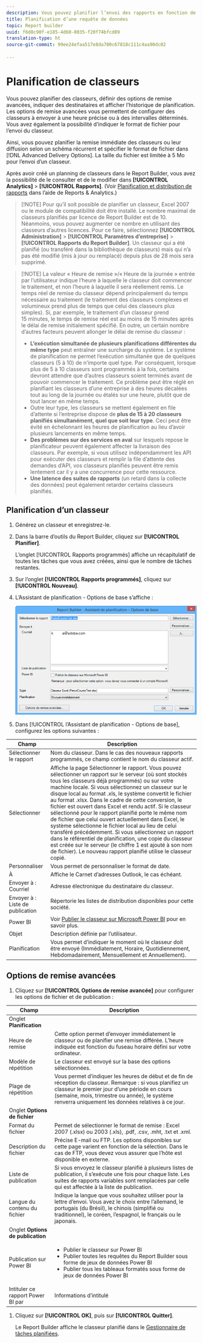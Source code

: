 ```yaml
---
description: Vous pouvez planifier l’envoi des rapports en fonction de l’heure et du format de fichier définis.
title: Planification d’une requête de données
topic: Report builder
uuid: f6d8c90f-e185-4d60-8035-f20f74bfcd89
translation-type: ht
source-git-commit: 99ee24efaa517e8da700c67818c111c4aa90dc02

---
```



# Planification de classeurs

Vous pouvez planifier des classeurs, définir des options de remise avancées, indiquer des destinataires et afficher l’historique de planification. Les options de remise avancées vous permettent de configurer des classeurs à envoyer à une heure précise ou à des intervalles déterminés. Vous avez également la possibilité d’indiquer le format de fichier pour l’envoi du classeur.

Ainsi, vous pouvez planifier la remise immédiate des classeurs ou leur diffusion selon un schéma récurrent et spécifier le format de fichier dans [!DNL Advanced Delivery Options]. La taille du fichier est limitée à 5 Mo pour l’envoi d’un classeur.

Après avoir créé un planning de classeurs dans le Report Builder, vous avez la possibilité de le consulter et de le modifier dans **[!UICONTROL Analytics]** > **[!UICONTROL Rapports]**. (Voir [Planification et distribution de rapports](/help/analyze/reports-analytics/scheduling.md) dans l’aide de Reports &amp; Analytics.)

> [!NOTE] Pour qu’il soit possible de planifier un classeur, Excel 2007 ou le module de compatibilité doit être installé. Le nombre maximal de classeurs planifiés par licence de Report Builder est de 10. Néanmoins, vous pouvez augmenter ce nombre en utilisant des classeurs d’autres licences. Pour ce faire, sélectionnez **[!UICONTROL Administration]** > **[!UICONTROL Paramètres d’entreprise]** > **[!UICONTROL Rapports du Report Builder]**. Un classeur qui a été planifié (ou transféré dans la bibliothèque de classeurs) mais qui n’a pas été modifié (mis à jour ou remplacé) depuis plus de 28 mois sera supprimé.

> [!NOTE] La valeur « Heure de remise »/« Heure de la journée » entrée par l’utilisateur indique l’heure à laquelle le classeur doit commencer le traitement, et non l’heure à laquelle il sera réellement remis. Le temps réel de remise du classeur dépend principalement du temps nécessaire au traitement (le traitement des classeurs complexes et volumineux prend plus de temps que celui des classeurs plus simples). Si, par exemple, le traitement d’un classeur prend 15 minutes, le temps de remise réel est au moins de 15 minutes après le délai de remise initialement spécifié.
>En outre, un certain nombre d’autres facteurs peuvent allonger le délai de remise du classeur :
>
> * **L’exécution simultanée de plusieurs planifications différentes du même type** peut entraîner une surcharge du système. Le système de planification ne permet l’exécution simultanée que de quelques classeurs (5 à 10) de n’importe quel type. Par conséquent, lorsque plus de 5 à 10 classeurs sont programmés à la fois, certains devront attendre que d’autres classeurs soient terminés avant de pouvoir commencer le traitement. Ce problème peut être réglé en planifiant les classeurs d’une entreprise à des heures décalées tout au long de la journée ou étalés sur une heure, plutôt que de tout lancer en même temps.
> * Outre leur type, les classeurs se mettent également en file d’attente si l’entreprise dispose de **plus de 15 à 20 classeurs planifiés simultanément, quel que soit leur type**. Ceci peut être évité en échelonnant les heures de planification au lieu d’avoir plusieurs lancements en même temps.
> * **Des problèmes sur des services en aval** sur lesquels repose le planificateur peuvent également affecter la livraison des classeurs. Par exemple, si vous utilisez indépendamment les API pour exécuter des classeurs et remplir la file d’attente des demandes d’API, vos classeurs planifiés peuvent être remis lentement car il y a une concurrence pour cette ressource.
> * **Une latence des suites de rapports** (un retard dans la collecte des données) peut également retarder certains classeurs planifiés.


## Planification d’un classeur

1. Générez un classeur et enregistrez-le.
1. Dans la barre d’outils du Report Builder, cliquez sur **[!UICONTROL Planifier]**.

   L’onglet [!UICONTROL Rapports programmés] affiche un récapitulatif de toutes les tâches que vous avez créées, ainsi que le nombre de tâches restantes.
1. Sur l’onglet **[!UICONTROL Rapports programmés]**, cliquez sur **[!UICONTROL Nouveau]**.
1. L’Assistant de planification - Options de base s’affiche :

   ![](assets/simple-schedule-wizard.png)

1. Dans [!UICONTROL l’Assistant de planification - Options de base], configurez les options suivantes :

| Champ | Description |
|--- |--- |
| Sélectionner le rapport | Nom du classeur. Dans le cas des nouveaux rapports programmés, ce champ contient le nom du classeur actif. |
| Sélectionner | Affiche la page Sélectionner le rapport. Vous pouvez sélectionner un rapport sur le serveur (où sont stockés tous les classeurs déjà programmés) ou sur votre machine locale. Si vous sélectionnez un classeur sur le disque local au format .xls, le système convertit le fichier au format .xlsx. Dans le cadre de cette conversion, le fichier est ouvert dans Excel et rendu actif. Si le classeur sélectionné pour le rapport planifié porte le même nom de fichier que celui ouvert actuellement dans Excel, le système sélectionne le fichier local au lieu de celui transféré précédemment. Si vous sélectionnez un rapport dans le référentiel de planification, une copie du classeur est créée sur le serveur (le chiffre 1 est ajouté à son nom de fichier). Le nouveau rapport planifié utilise le classeur copié. |
| Personnaliser | Vous permet de personnaliser le format de date. |
| À | Affiche le Carnet d’adresses Outlook, le cas échéant. |
| Envoyer à : Courriel | Adresse électronique du destinataire du classeur. |
| Envoyer à : Liste de publication | Répertorie les listes de distribution disponibles pour cette société. |
| Power BI | Voir [Publier le classeur sur Microsoft Power BI](/help/analyze/report-builder/c-publish-power-bi/integration-power-bi.md) pour en savoir plus. |
| Objet | Description définie par l’utilisateur. |
| Planification | Vous permet d’indiquer le moment où le classeur doit être envoyé (Immédiatement, Horaire, Quotidiennement, Hebdomadairement, Mensuellement et Annuellement). |

## Options de remise avancées

1. Cliquez sur **[!UICONTROL Options de remise avancée]** pour configurer les options de fichier et de publication :

| Champ | Description |
|--- |--- |
| Onglet **Planification** |  |
| Heure de remise | Cette option permet d’envoyer immédiatement le classeur ou de planifier une remise différée. L’heure indiquée est fonction du fuseau horaire défini sur votre ordinateur. |
| Modèle de répétition | Le classeur est envoyé sur la base des options sélectionnées. |
| Plage de répétition | Vous permet d’indiquer les heures de début et de fin de réception du classeur.   Remarque : si vous planifiez un classeur le premier jour d’une période en cours (semaine, mois, trimestre ou année), le système renverra uniquement les données relatives à ce jour. |
| Onglet **Options de fichier** |  |
| Format du fichier | Permet de sélectionner le format de remise : Excel 2007 (.xlsx) ou 2003 (.xls), .pdf, .csv, .mht, .txt et .xml. |
| Description du fichier | Précise E-mail ou FTP. Les options disponibles sur cette page varient en fonction de la sélection. Dans le cas de FTP, vous devez vous assurer que l’hôte est disponible en externe. |
| Liste de publication | Si vous envoyez le classeur planifié à plusieurs listes de publication, il s’exécute une fois pour chaque liste. Les suites de rapports variables sont remplacées par celle qui est affectée à la liste de publication. |
| Langue du contenu du fichier | Indique la langue que vous souhaitez utiliser pour la lettre d’envoi. Vous avez le choix entre l’allemand, le portugais (du Brésil), le chinois (simplifié ou traditionnel), le coréen, l’espagnol, le français ou le japonais. |
| Onglet **Options de publication** |  |
| Publication sur Power BI | <ul><li>Publier le classeur sur Power BI</li><li>Publier toutes les requêtes du Report Builder sous forme de jeux de données Power BI</li><li>Publier tous les tableaux formatés sous forme de jeux de données Power BI</li></ul> |
| Intituler ce rapport Power BI par | Informations d’intitulé |

1. Cliquez sur **[!UICONTROL OK]**, puis sur **[!UICONTROL Quitter]**.

   Le Report Builder affiche le classeur planifié dans le [Gestionnaire de tâches planifiées](/help/analyze/report-builder/r-arb-scheduled-reports.md).

